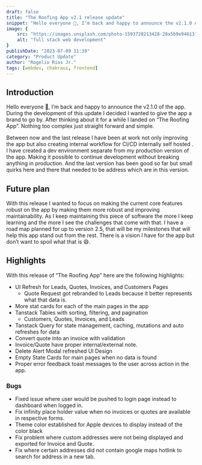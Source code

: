 ```yaml
---
draft: false
title: "The Roofing App v2.1 release update"
snippet: "Hello everyone 👋, I’m back and happy to announce the v2.1.0 of the app. During the development of this update I decided I wanted to give the app a brand to go by."
image: {
    src: "https://images.unsplash.com/photo-1593720213428-28a5b9e94613?&fit=crop&w=430&h=240",
    alt: "full stack web development"
}
publishDate: "2023-07-09 11:39"
category: "Product Update"
author: "Rogelio Rios Jr."
tags: [webdev, chakraui, frontend]
---
```


## Introduction

Hello everyone 👋, I’m back and happy to announce the v2.1.0 of the app. During the development of this update I decided I wanted to give the app a brand to go by. After thinking about it for a while I landed on “The Roofing App”. Nothing too complex just straight forward and simple. 

Between now and the last release I have been at work not only improving the app but also creating internal workflow for CI/CD internally self hosted . I have created a dev environment separate from my production version of the app. Making it possible to continue development without breaking anything in production. And the last version has been good so far but small quirks here and there that needed to be address which are in this version.

## Future plan

With this release I wanted to focus on making the current core features robust on the app by making them more robust and improving maintainability. As I keep maintaining this piece of software the more I keep learning and the more I see the challenges that come with that. I have a road map planned for up to version 2.5, that will be my milestones that will help this app stand out from the rest. There is a vision I have for the app but don’t want to spoil what that is 😄.

## Highlights

With this release of “The Roofing App” here are the following highlights:

- UI Refresh for Leads, Quotes, Invoices, and Customers Pages
    - Quote Request got rebranded to Leads because it better represents what that data is.
- More stat cards for each of the main pages in the app
- Tanstack Tables with sorting, filtering, and pagination
    - Customers, Quotes, Invoices, and Leads
- Tanstack Query for state management, caching, mutations and auto refreshes for data
- Convert quote into an invoice with validation
- Invoice/Quote have proper internal/external note.
- Delete Alert Modal refreshed UI Design
- Empty State Cards for main pages when no data is found
- Proper error feedback toast messages to the user across action in the app.

### Bugs

- Fixed issue where user would be pushed to login page instead to dashboard when logged in.
- Fix infinity place holder value when no invoices or quotes are available in respective forms.
- Theme color established for Apple devices to display instead of the color black
- Fix problem where custom addresses were not being displayed and exported for Invoice and Quote.
- Fix where certain addresses did not contain google maps hotlink to search for address in a new tab.

